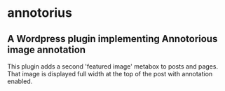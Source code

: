 # annotorius
A Wordpress plugin implementing Annotorious image annotation
-----

This plugin adds a second 'featured image' metabox to posts and pages. That image is displayed full width at the top of the post with annotation enabled.
